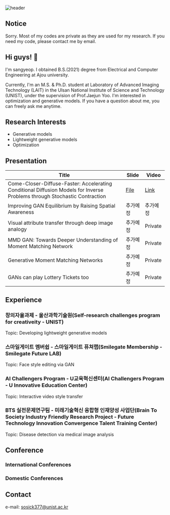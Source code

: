 ![header](https://capsule-render.vercel.app/api?type=egg&color=auto&height=5&section=header&text=portfolio&fontSize=5)


## Notice
Sorry. Most of my codes are private as they are used for my research. If you need my code, please contact me by email.

## Hi guys! 👋
I'm sangyeop. I obtained B.S.(2021) degree from Electrical and Computer Engineering at Ajou university.

Currently, I'm an M.S. & Ph.D. student at Laboratory of Advanced Imaging Technology (LAIT) in the Ulsan National Institute of Science and Technology (UNIST), under the supervision of Prof.Jaejun Yoo. I'm interested in optimization and generative models. If you have a question about me, you can freely ask me anytime.

## Research Interests
- Generative models
- Lightweight generative models
- Optimization

## Presentation
|Title|Slide|Video|
|------|---|---|
|Come-Closer-Diffuse-Faster: Accelerating Conditional Diffusion Models for Inverse Problems through Stochastic Contraction|[File](https://docs.google.com/presentation/d/15cMU656TrXvlJeF1BamSmH4KPbd7a317/edit?usp=sharing&ouid=103870560005201081411&rtpof=true&sd=true)|[Link](https://www.youtube.com/watch?v=HJ0AHZuGSZI)|
|Improving GAN Equilibrium by Raising Spatial Awareness|추가예정|추가예정|
|Visual attribute transfer through deep image analogy|추가예정|Private|
|MMD GAN: Towards Deeper Understanding of Moment Matching Network|추가예정|Private|
|Generative Moment Matching Networks|추가예정|Private|
|GANs can play Lottery Tickets too|추가예정|Private|

## Experience
### 창의자율과제 - 울산과학기술원(Self-research challenges program for creativeity - UNIST)
Topic: Developing lightweight generative models

### 스마일게이트 멤버쉽 - 스마일게이트 퓨쳐랩(Smilegate Membership - Smilegate Future LAB)
Topic: Face style editing via GAN

### AI Challengers Program - U교육혁신센터(AI Challengers Program - U Innovative Education Center)
Topic: Interactive video style transfer

### BTS 실전문제연구팀 - 미래기술혁신 융합형 인재양성 사업단(Brain To Society Industry Friendly Research Project - Future Technology Innovation Convergence Talent Training Center)
Topic: Disease detection via medical image analysis

## Conference
### International Conferences

### Domestic Conferences

## Contact
e-mail: sosick377@unist.ac.kr

<!--
**Sang-Yeop-Yeo/Sang-Yeop-Yeo** is a ✨ _special_ ✨ repository because its `README.md` (this file) appears on your GitHub profile.

Here are some ideas to get you started:

- 🔭 I’m currently working on ...
- 🌱 I’m currently learning ...
- 👯 I’m looking to collaborate on ...
- 🤔 I’m looking for help with ...
- 💬 Ask me about ...
- 📫 How to reach me: ...
- 😄 Pronouns: ...
- ⚡ Fun fact: ...
-->
